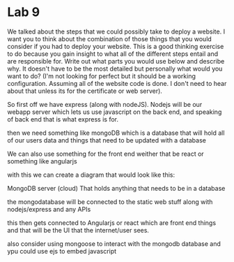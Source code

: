 # Lab 9

We talked about the steps that we could possibly take to deploy a website. I want you to think about the combination of those things that you would consider if you had to deploy your website. This is a good thinking exercise to do because you gain insight to what all of the different steps entail and are responsible for. Write out what parts you would use below and describe why. It doesn't have to be the most detailed but personally what would you want to do? (I'm not looking for perfect but it should be a working configuration. Assuming all of the website code is done. I don't need to hear about that unless its for the certificate or web server).

<!-- Answer Down Here -->
So first off we have express (along with nodeJS). Nodejs will be our webapp server which lets us use javascript on the back end, and speaking of back end that is what express is for.


then we need something like mongoDB which is a database that will hold all of our users data and things that need to be updated with a database

We can also use something for the front end weither that be react or something like angularjs

with this we can create a diagram that would look like this:

MongoDB server (cloud) That holds anything that needs to be in a database

the mongodatabase will be connected to the static web stuff along with nodejs/express and any APIs

this then gets connected to Angularjs or react which are front end things and that will be the UI that the internet/user sees.

also consider using mongoose to interact with the mongodb database and ypu could use ejs to embed javascript